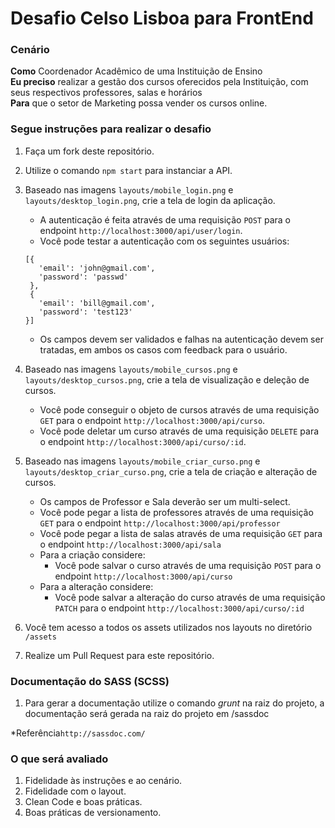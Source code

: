 # Desafio Celso Lisboa para FrontEnd

### Cenário

**Como** Coordenador Acadêmico de uma Instituição de Ensino  
**Eu preciso** realizar a gestão dos cursos oferecidos pela Instituição, com seus respectivos professores, salas e horários  
**Para** que o setor de Marketing possa vender os cursos online.

### Segue instruções para realizar o desafio

1. Faça um fork deste repositório.
2. Utilize o comando `npm start` para instanciar a API.
3. Baseado nas imagens `layouts/mobile_login.png` e `layouts/desktop_login.png`, crie a tela de login da aplicação. 
    * A autenticação é feita através de uma requisição `POST` para o endpoint `http://localhost:3000/api/user/login`.
    * Você pode testar a autenticação com os seguintes usuários: 
    ```
    [{
       'email': 'john@gmail.com',
       'password': 'passwd'
     },
     {
       'email': 'bill@gmail.com',
       'password': 'test123'
    }]
    ```
    * Os campos devem ser validados e falhas na autenticação devem ser tratadas, em ambos os casos com feedback para o usuário.
3. Baseado nas imagens `layouts/mobile_cursos.png` e `layouts/desktop_cursos.png`, crie a tela de visualização e deleção de cursos. 
    * Você pode conseguir o objeto de cursos através de uma requisição `GET` para o endpoint `http://localhost:3000/api/curso`.
    * Você pode deletar um curso através de uma requisição `DELETE` para o endpoint `http://localhost:3000/api/curso/:id`.
   
4. Baseado nas imagens `layouts/mobile_criar_curso.png` e `layouts/desktop_criar_curso.png`, crie a tela de criação e alteração de cursos.
    * Os campos de Professor e Sala deverão ser um multi-select.
    * Você pode pegar a lista de professores através de uma requisição `GET` para o endpoint `http://localhost:3000/api/professor`
    * Você pode pegar a lista de salas através de uma requisição `GET` para o endpoint `http://localhost:3000/api/sala`
    * Para a criação considere:    
        * Você pode salvar o curso através de uma requisição  `POST` para o endpoint `http://localhost:3000/api/curso`
    * Para a alteração considere:
        * Você pode salvar a alteração do curso através de uma requisição  `PATCH` para o endpoint `http://localhost:3000/api/curso/:id`
6. Você tem acesso a todos os assets utilizados nos layouts no diretório `/assets`
5. Realize um Pull Request para este repositório.


### Documentação do SASS (SCSS)

1. Para gerar a documentação utilize o comando *grunt* na raiz do projeto, a documentação será gerada na raiz do projeto em /sassdoc

*Referência`http://sassdoc.com/`

### O que será avaliado 

1. Fidelidade às instruções e ao cenário.
2. Fidelidade com o layout.
3. Clean Code e boas práticas.
4. Boas práticas de versionamento.
